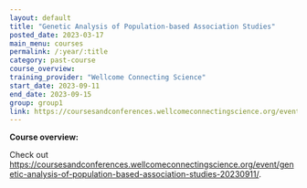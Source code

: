 ```yaml
---
layout: default
title: "Genetic Analysis of Population-based Association Studies"
posted_date: 2023-03-17
main_menu: courses
permalink: /:year/:title
category: past-course
course_overview: 
training_provider: "Wellcome Connecting Science"
start_date: 2023-09-11
end_date: 2023-09-15
group: group1
link: https://coursesandconferences.wellcomeconnectingscience.org/event/genetic-analysis-of-population-based-association-studies-20230911/
---
```

  
<!-- ### SARS-CoV-2 NGS bioinformatics course 2021 -->

<p align="left"><b >Course overview:</b></p>



<p>Check out <a href="https://coursesandconferences.wellcomeconnectingscience.org/event/genetic-analysis-of-population-based-association-studies-20230911/">https://coursesandconferences.wellcomeconnectingscience.org/event/genetic-analysis-of-population-based-association-studies-20230911/</a>.</p>